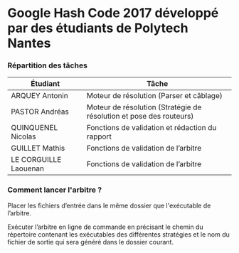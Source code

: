 # Google Hash Code 2017 développé par des étudiants de Polytech Nantes

### Répartition des tâches

| Étudiant | Tâche |
| --- |---|
| ARQUEY Antonin | Moteur de résolution (Parser et câblage) |
| PASTOR Andréas | Moteur de résolution (Stratégie de résolution et pose des routeurs) |
| QUINQUENEL Nicolas | Fonctions de validation et rédaction du rapport |
| GUILLET Mathis | Fonctions de validation de l’arbitre |
| LE CORGUILLE Laouenan | Fonctions de validation de l’arbitre |

### Comment lancer l'arbitre ?

Placer les fichiers d’entrée dans le même dossier que l'exécutable de l’arbitre.

Exécuter l’arbitre en ligne de commande en précisant le chemin du répertoire contenant les exécutables des différentes stratégies et le nom du fichier de sortie qui sera généré dans le dossier courant.
